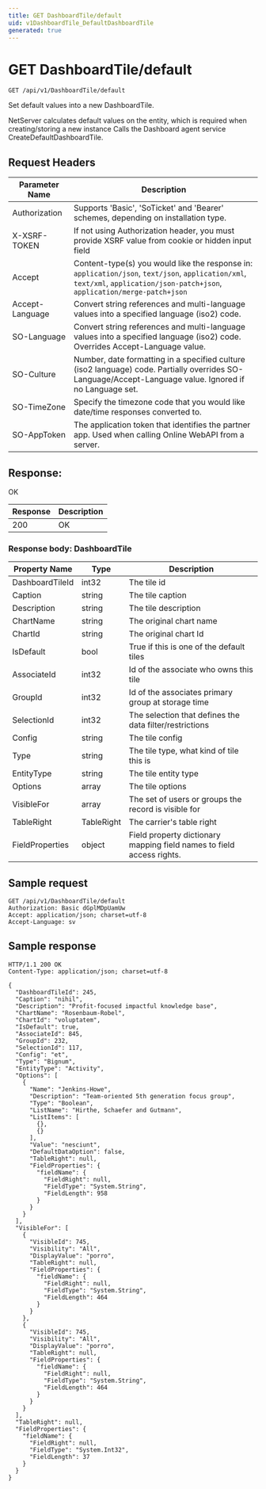 ```yaml
---
title: GET DashboardTile/default
uid: v1DashboardTile_DefaultDashboardTile
generated: true
---
```


# GET DashboardTile/default

```http
GET /api/v1/DashboardTile/default
```

Set default values into a new DashboardTile.


NetServer calculates default values on the entity, which is required when creating/storing a new instance Calls the Dashboard agent service CreateDefaultDashboardTile.







## Request Headers

| Parameter Name | Description |
|----------------|-------------|
| Authorization  | Supports 'Basic', 'SoTicket' and 'Bearer' schemes, depending on installation type. |
| X-XSRF-TOKEN   | If not using Authorization header, you must provide XSRF value from cookie or hidden input field |
| Accept         | Content-type(s) you would like the response in: `application/json`, `text/json`, `application/xml`, `text/xml`, `application/json-patch+json`, `application/merge-patch+json` |
| Accept-Language | Convert string references and multi-language values into a specified language (iso2) code. |
| SO-Language | Convert string references and multi-language values into a specified language (iso2) code. Overrides Accept-Language value. |
| SO-Culture | Number, date formatting in a specified culture (iso2 language) code. Partially overrides SO-Language/Accept-Language value. Ignored if no Language set. |
| SO-TimeZone | Specify the timezone code that you would like date/time responses converted to. |
| SO-AppToken | The application token that identifies the partner app. Used when calling Online WebAPI from a server. |


## Response:

OK

| Response | Description |
|----------------|-------------|
| 200 | OK |

### Response body: DashboardTile

| Property Name | Type |  Description |
|----------------|------|--------------|
| DashboardTileId | int32 | The tile id |
| Caption | string | The tile caption |
| Description | string | The tile description |
| ChartName | string | The original chart name |
| ChartId | string | The original chart Id |
| IsDefault | bool | True if this is one of the default tiles |
| AssociateId | int32 | Id of the associate who owns this tile |
| GroupId | int32 | Id of the associates primary group at storage time |
| SelectionId | int32 | The selection that defines the data filter/restrictions |
| Config | string | The tile config |
| Type | string | The tile type, what kind of tile this is |
| EntityType | string | The tile entity type |
| Options | array | The tile options |
| VisibleFor | array | The set of users or groups the record is visible for |
| TableRight | TableRight | The carrier's table right |
| FieldProperties | object | Field property dictionary mapping field names to field access rights. |

## Sample request

```http!
GET /api/v1/DashboardTile/default
Authorization: Basic dGplMDpUamUw
Accept: application/json; charset=utf-8
Accept-Language: sv
```

## Sample response

```http_
HTTP/1.1 200 OK
Content-Type: application/json; charset=utf-8

{
  "DashboardTileId": 245,
  "Caption": "nihil",
  "Description": "Profit-focused impactful knowledge base",
  "ChartName": "Rosenbaum-Robel",
  "ChartId": "voluptatem",
  "IsDefault": true,
  "AssociateId": 845,
  "GroupId": 232,
  "SelectionId": 117,
  "Config": "et",
  "Type": "Bignum",
  "EntityType": "Activity",
  "Options": [
    {
      "Name": "Jenkins-Howe",
      "Description": "Team-oriented 5th generation focus group",
      "Type": "Boolean",
      "ListName": "Hirthe, Schaefer and Gutmann",
      "ListItems": [
        {},
        {}
      ],
      "Value": "nesciunt",
      "DefaultDataOption": false,
      "TableRight": null,
      "FieldProperties": {
        "fieldName": {
          "FieldRight": null,
          "FieldType": "System.String",
          "FieldLength": 958
        }
      }
    }
  ],
  "VisibleFor": [
    {
      "VisibleId": 745,
      "Visibility": "All",
      "DisplayValue": "porro",
      "TableRight": null,
      "FieldProperties": {
        "fieldName": {
          "FieldRight": null,
          "FieldType": "System.String",
          "FieldLength": 464
        }
      }
    },
    {
      "VisibleId": 745,
      "Visibility": "All",
      "DisplayValue": "porro",
      "TableRight": null,
      "FieldProperties": {
        "fieldName": {
          "FieldRight": null,
          "FieldType": "System.String",
          "FieldLength": 464
        }
      }
    }
  ],
  "TableRight": null,
  "FieldProperties": {
    "fieldName": {
      "FieldRight": null,
      "FieldType": "System.Int32",
      "FieldLength": 37
    }
  }
}
```